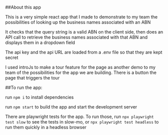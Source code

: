 ##About this app

This is a very simple react app that I made to demonstrate to my team the possibilities of looking up the business names associated with an ABN

It checks that the query string is a valid ABN on the client side, then does an API call to retrieve the business names associated with that ABN and displays them in a dropdown field

The api key and the api URL are loaded from a .env file so that they are kept secret

I used introJs to make a tour feature for the page as another demo to my team of the possibilities for the app we are building. There is a button the page that triggers the tour


##To run the app:

run ```npm i``` to install dependencies

run ```npm start``` to build the app and start the development server

There are playwright tests for the app. To run those, run ```npx playwright test slow``` to see the tests in slow-mo, or ```npx playwright test headless``` to run them quickly in a headless browser

